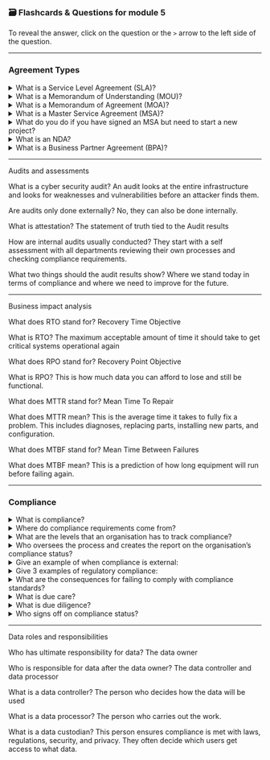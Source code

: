 ### 🗃️ Flashcards & Questions for module 5
To reveal the answer, click on the question or the `>` arrow to the left side of the question.

-----

### Agreement Types

<details>
  <summary>What is a Service Level Agreement (SLA)?</summary>
  This outlines minimum performance such as uptime guarantees, response times, or how quickly a technician can be dispatched if something goes wrong.
</details>

<details>
  <summary>What is a Memorandum of Understanding (MOU)?</summary>
  This is used in new business relationships to outline goals. This is usually informal.
</details>

<details>
  <summary>What is a Memorandum of Agreement (MOA)?</summary>
  This adds more information on how the two businesses will work together.
</details>

<details>
  <summary>What is a Master Service Agreement (MSA)?</summary>
  This is for long-term partnerships. This is legally binding and creates a framework between the two organisations.
</details>

<details>
  <summary>What do you do if you have signed an MSA but need to start a new project?</summary>
  Attach a Statement of Work (SOW) to the existing agreement.
</details>

<details>
  <summary>What is an NDA?</summary>
  Non-Disclosure Agreement is a legal contract between two parties and is used to keep data confidential.
</details>

<details>
  <summary>What is a Business Partner Agreement (BPA)?</summary>
  This is a legal contract that defines the relationship inside a company organisation including financial details, ownership stakes, and decision-making authority.
</details>


-----

Audits and assessments

What is a cyber security audit?
An audit looks at the entire infrastructure and looks for weaknesses and vulnerabilities before an attacker finds them.

Are audits only done externally?
No, they can also be done internally.

What is attestation?
The statement of truth tied to the Audit results

How are internal audits usually conducted?
They start with a self assessment with all departments reviewing their own processes and checking compliance requirements.

What two things should the audit results show?
Where we stand today in terms of compliance and where we need to improve for the future.


-----

Business impact analysis

What does RTO stand for?
Recovery Time Objective

What is RTO?
The maximum acceptable amount of time it should take to get critical systems operational again

What does RPO stand for?
Recovery Point Objective

What is RPO?
This is how much data you can afford to lose and still be functional.

What does MTTR stand for?
Mean Time To Repair

What does MTTR mean?
This is the average time it takes to fully fix a problem. This includes diagnoses, replacing parts, installing new parts, and configuration.

What does MTBF stand for?
Mean Time Between Failures

What does MTBF mean?
This is a prediction of how long equipment will run before failing again.


-----

### Compliance

<details>
  <summary>What is compliance?</summary>
  Compliance is the process of meeting required standards.
</details>

<details>
  <summary>Where do compliance requirements come from?</summary>
  Government laws, industry regulations, or agreements made with third parties.
</details>

<details>
  <summary>What are the levels that an organisation has to track compliance?</summary>
  Local, State, Federal, International.
</details>

<details>
  <summary>Who oversees the process and creates the report on the organisation’s compliance status?</summary>
  The Chief Compliance Officer (CCO).
</details>

<details>
  <summary>Give an example of when compliance is external:</summary>
  When working with vendors and partners you may have to meet their requirements and provide compliance reports.
</details>

<details>
  <summary>Give 3 examples of regulatory compliance:</summary>
  - **SOX (Sarbanes-Oxley Act):** Ensures accurate financial reporting for public companies.  
  - **HIPAA:** Protects medical information in the US.  
  - **GLBA (Gramm-Leach-Bliley Act):** Governs how financial institutions safeguard customer data.
</details>

<details>
  <summary>What are the consequences for failing to comply with compliance standards?</summary>
  Jail time, fines, loss of licence, loss of partnership, and reputational damage.
</details>

<details>
  <summary>What is due care?</summary>
  This means you are responsible for managing compliance.
</details>

<details>
  <summary>What is due diligence?</summary>
  This means you are vetting and managing third-party compliance.
</details>

<details>
  <summary>Who signs off on compliance status?</summary>
  Executives.
</details>


-----

Data roles and responsibilities

Who has ultimate responsibility for data?
The data owner

Who is responsible for data after the data owner?
The data controller and data processor 

What is a data controller?
The person who decides how the data will be used

What is a data processor?
The person who carries out the work. 

What is a data custodian?
This person ensures compliance is met with laws, regulations, security, and privacy. They often decide which users get access to what data.


